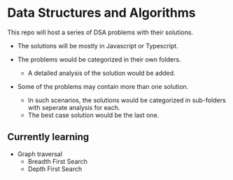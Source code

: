 # Data Structures and Algorithms

This repo will host a series of DSA problems with their solutions.

* The solutions will be mostly in Javascript or Typescript.

* The problems would be categorized in their own folders. 
    * A detailed analysis of the solution would be added.
* Some of the problems may contain more than one solution.
    * In such scenarios, the solutions would be categorized in sub-folders with seperate analysis for each. 
    * The best case solution would be the last one.

## Currently learning
* Graph traversal
    * Breadth First Search
    * Depth First Search

